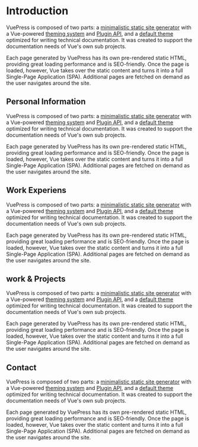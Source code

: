  
# Introduction

VuePress is composed of two parts: a [minimalistic static site generator](https://github.com/vuejs/vuepress/tree/master/packages/%40vuepress/core) with a Vue-powered [theming system](https://v1.vuepress.vuejs.org/theme/) and [Plugin API](https://v1.vuepress.vuejs.org/plugin/), and a [default theme](https://v1.vuepress.vuejs.org/theme/default-theme-config.html) optimized for writing technical documentation. It was created to support the documentation needs of Vue's own sub projects.

Each page generated by VuePress has its own pre-rendered static HTML, providing great loading performance and is SEO-friendly. Once the page is loaded, however, Vue takes over the static content and turns it into a full Single-Page Application (SPA). Additional pages are fetched on demand as the user navigates around the site.

## Personal Information

VuePress is composed of two parts: a [minimalistic static site generator](https://github.com/vuejs/vuepress/tree/master/packages/%40vuepress/core) with a Vue-powered [theming system](https://v1.vuepress.vuejs.org/theme/) and [Plugin API](https://v1.vuepress.vuejs.org/plugin/), and a [default theme](https://v1.vuepress.vuejs.org/theme/default-theme-config.html) optimized for writing technical documentation. It was created to support the documentation needs of Vue's own sub projects.

Each page generated by VuePress has its own pre-rendered static HTML, providing great loading performance and is SEO-friendly. Once the page is loaded, however, Vue takes over the static content and turns it into a full Single-Page Application (SPA). Additional pages are fetched on demand as the user navigates around the site.

## Work Experiens

VuePress is composed of two parts: a [minimalistic static site generator](https://github.com/vuejs/vuepress/tree/master/packages/%40vuepress/core) with a Vue-powered [theming system](https://v1.vuepress.vuejs.org/theme/) and [Plugin API](https://v1.vuepress.vuejs.org/plugin/), and a [default theme](https://v1.vuepress.vuejs.org/theme/default-theme-config.html) optimized for writing technical documentation. It was created to support the documentation needs of Vue's own sub projects.

Each page generated by VuePress has its own pre-rendered static HTML, providing great loading performance and is SEO-friendly. Once the page is loaded, however, Vue takes over the static content and turns it into a full Single-Page Application (SPA). Additional pages are fetched on demand as the user navigates around the site.

## work & Projects

VuePress is composed of two parts: a [minimalistic static site generator](https://github.com/vuejs/vuepress/tree/master/packages/%40vuepress/core) with a Vue-powered [theming system](https://v1.vuepress.vuejs.org/theme/) and [Plugin API](https://v1.vuepress.vuejs.org/plugin/), and a [default theme](https://v1.vuepress.vuejs.org/theme/default-theme-config.html) optimized for writing technical documentation. It was created to support the documentation needs of Vue's own sub projects.

Each page generated by VuePress has its own pre-rendered static HTML, providing great loading performance and is SEO-friendly. Once the page is loaded, however, Vue takes over the static content and turns it into a full Single-Page Application (SPA). Additional pages are fetched on demand as the user navigates around the site.


## Contact 

VuePress is composed of two parts: a [minimalistic static site generator](https://github.com/vuejs/vuepress/tree/master/packages/%40vuepress/core) with a Vue-powered [theming system](https://v1.vuepress.vuejs.org/theme/) and [Plugin API](https://v1.vuepress.vuejs.org/plugin/), and a [default theme](https://v1.vuepress.vuejs.org/theme/default-theme-config.html) optimized for writing technical documentation. It was created to support the documentation needs of Vue's own sub projects.

Each page generated by VuePress has its own pre-rendered static HTML, providing great loading performance and is SEO-friendly. Once the page is loaded, however, Vue takes over the static content and turns it into a full Single-Page Application (SPA). Additional pages are fetched on demand as the user navigates around the site.


 
 
